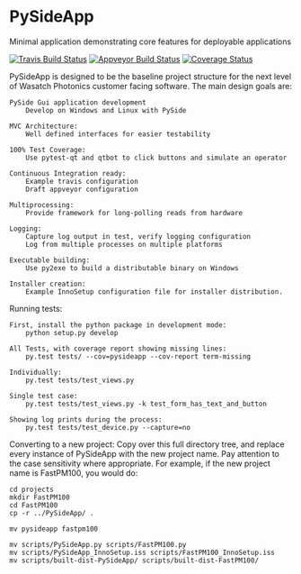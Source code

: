# PySideApp
Minimal application demonstrating core features for deployable applications

[![Travis Build Status](https://travis-ci.org/WasatchPhotonics/PySideApp.svg?branch=master)](https://travis-ci.org/WasatchPhotonics/PySideApp?branch=master)
[![Appveyor Build Status](https://ci.appveyor.com/api/projects/status/uq88jhfykrh6k940?svg=true)](https://ci.appveyor.com/project/NathanHarrington/pysideapp)
[![Coverage Status](https://coveralls.io/repos/WasatchPhotonics/PySideApp/badge.svg?branch=master&service=github)](https://coveralls.io/github/WasatchPhotonics/PySideApp?branch=master)

PySideApp is designed to be the baseline project structure for the next
level of Wasatch Photonics customer facing software. The main design
goals are:

    PySide Gui application development
        Develop on Windows and Linux with PySide 

    MVC Architecture:
        Well defined interfaces for easier testability 

    100% Test Coverage:
        Use pytest-qt and qtbot to click buttons and simulate an operator

    Continuous Integration ready:
        Example travis configuration
        Draft appveyor configuration

    Multiprocessing:
        Provide framework for long-polling reads from hardware

    Logging:
        Capture log output in test, verify logging configuration
        Log from multiple processes on multiple platforms

    Executable building:
        Use py2exe to build a distributable binary on Windows

    Installer creation:
        Example InnoSetup configuration file for installer distribution.


Running tests:

    First, install the python package in development mode:
        python setup.py develop

    All Tests, with coverage report showing missing lines:
        py.test tests/ --cov=pysideapp --cov-report term-missing

    Individually:
        py.test tests/test_views.py 

    Single test case:
        py.test tests/test_views.py -k test_form_has_text_and_button

    Showing log prints during the process:
        py.test tests/test_device.py --capture=no


Converting to a new project:
    Copy over this full directory tree, and replace every instance of
    PySideApp with the new project name. Pay attention to the case
    sensitivity where appropriate. For example, if the new project name
    is FastPM100, you would do:

    cd projects
    mkdir FastPM100
    cd FastPM100
    cp -r ../PySideApp/ .

    mv pysideapp fastpm100

    mv scripts/PySideApp.py scripts/FastPM100.py
    mv scripts/PySideApp_InnoSetup.iss scripts/FastPM100_InnoSetup.iss
    mv scripts/built-dist-PySideApp/ scripts/built-dist-FastPM100/

